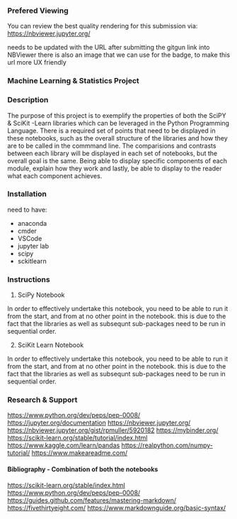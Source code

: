 ### Prefered Viewing

You can review the best quality rendering for this submission via:
https://nbviewer.jupyter.org/

needs to be updated with the URL after submitting the gitgun link into NBViewer
there is also an image that we can use for the badge, to make this url more UX friendly

### Machine Learning & Statistics Project

### Description
The purpose of this project is to exemplify the properties of both the SciPY & SciKit -Learn libraries which can be leveraged in the Python Programming Language. 
There is a required set of points that need to be displayed in these notebooks, such as the overall structure of the libraries and how they are to be called in the commmand line. 
The comparisions and contrasts between each library will be displayed in each set of notebooks, but the overall goal is the same. Being able to display  specific components of each module, explain how they work and lastly, be able to display to the reader what each component achieves. 

### Installation

need to have:
- anaconda
- cmder
- VSCode
- jupyter lab
- scipy
- sckitlearn

### Instructions

1. SciPy Notebook

In order to effectively undertake this notebook, you need to be able to run it from the start, and from at no other point in the notebook. this is due to the fact that the libraries as well as subsequnt sub-packages need to be run in sequential order. 

2. SciKit Learn Notebook

In order to effectively undertake this notebook, you need to be able to run it from the start, and from at no other point in the notebook. this is due to the fact that the libraries as well as subsequnt sub-packages need to be run in sequential order. 

### Research & Support

https://www.python.org/dev/peps/pep-0008/
https://jupyter.org/documentation
https://nbviewer.jupyter.org/
https://nbviewer.jupyter.org/gist/rpmuller/5920182
https://mybinder.org/
https://scikit-learn.org/stable/tutorial/index.html
https://www.kaggle.com/learn/pandas
https://realpython.com/numpy-tutorial/
https://www.makeareadme.com/

#### Bibliography - Combination of both the notebooks

https://scikit-learn.org/stable/index.html
https://www.python.org/dev/peps/pep-0008/
https://guides.github.com/features/mastering-markdown/
https://fivethirtyeight.com/
https://www.markdownguide.org/basic-syntax/